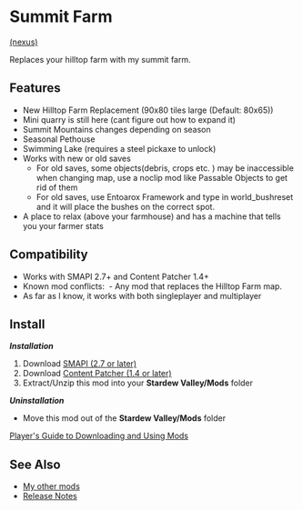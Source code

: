 # Summit Farm
[(nexus)](https://www.nexusmods.com/stardewvalley/mods/3053)

Replaces your hilltop farm with my summit farm.

## Features
- New Hilltop Farm Replacement (90x80 tiles large (Default: 80x65))
- Mini quarry is still here (cant figure out how to expand it)
- Summit Mountains changes depending on season
- Seasonal Pethouse
- Swimming Lake (requires a steel pickaxe to unlock)
- Works with new or old saves
  - For old saves, some objects(debris, crops etc. ) may be inaccessible when changing map, use a noclip mod like Passable Objects﻿ to get rid of them
  - ﻿﻿For old saves, use Entoarox Framework﻿ and type in world_bushreset and it will place the bushes on the correct spot.
- A place to relax (above your farmhouse) and has a machine that tells you your farmer stats

## Compatibility
- Works with SMAPI 2.7+ and Content Patcher 1.4+
- Known mod conflicts:
﻿﻿  - Any mod that replaces the Hilltop Farm map.
- As far as I know, it works with both singleplayer and multiplayer

## Install
_**Installation**_
1. Download [SMAPI (2.7 or later)](https://www.nexusmods.com/stardewvalley/mods/2400)
2. Download [Content Patcher (1.4 or later)](https://www.nexusmods.com/stardewvalley/mods/1915)
3. Extract/Unzip this mod into your **Stardew Valley/Mods** folder

_**Uninstallation**_
- Move this mod out of the **Stardew Valley/Mods** folder

[Player's Guide to Downloading and Using Mods](https://stardewvalleywiki.com/Modding:Player_Guide/Getting_Started)

## See Also
- [My other mods](https://www.nexusmods.com/users/55529772?tab=user+files)
- [Release Notes](Changelog.md)